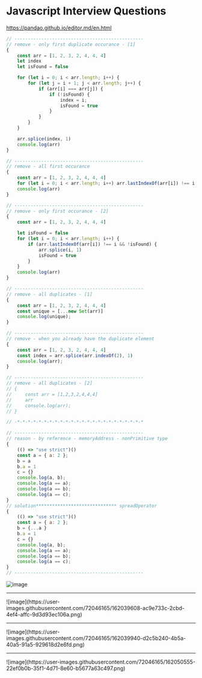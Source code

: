 # Javascript Interview Questions
https://pandao.github.io/editor.md/en.html
```javascript
// ------------------------------------------------
// remove - only first duplicate occurance - [1]
{
    const arr = [1, 2, 3, 2, 4, 4, 4]
    let index
    let isFound = false

    for (let i = 0; i < arr.length; i++) {
        for (let j = i + 1; j < arr.length; j++) {
            if (arr[i] === arr[j]) {
                if (!isFound) {
                    index = i;
                    isFound = true
                }
            }
        }
    }

    arr.splice(index, 1)
    console.log(arr)
}

// ------------------------------------------------
// remove - all first occurance
{
    const arr = [1, 2, 3, 2, 4, 4, 4]
    for (let i = 0; i < arr.length; i++) arr.lastIndexOf(arr[i]) !== i && arr.splice(i, 1)
    console.log(arr)
}

// ------------------------------------------------
// remove - only first occurance - [2]
{
    const arr = [1, 2, 3, 2, 4, 4, 4]

    let isFound = false
    for (let i = 0; i < arr.length; i++) {
        if (arr.lastIndexOf(arr[i]) !== i && !isFound) {
            arr.splice(i, 1)
            isFound = true
        }
    }
    console.log(arr)
}

// ------------------------------------------------
// remove - all duplicates - [1]
{
    const arr = [1, 2, 3, 2, 4, 4, 4]
    const unique = [...new Set(arr)]
    console.log(unique);
}

// ------------------------------------------------
// remove - when you already have the duplicate element
{
    const arr = [1, 2, 3, 2, 4, 4, 4]
    const index = arr.splice(arr.indexOf(2), 1)
    console.log(arr);
}

// ------------------------------------------------
// remove - all duplicates - [2]
// {
//     const arr = [1,2,3,2,4,4,4]
//     arr
//     console.log(arr);
// }

// -*-*-*-*-*-*-*-*-*-*-*-*-*-*-*-*-*-*-*-*-*-*-*-*

// ------------------------------------------------
// reason - by reference - memoryAddress - nonPrimitive type
{
    (() => "use strict")()
    const a = { a: 2 };
    b = a
    b.a = 1
    c = {}
    console.log(a, b);
    console.log(a == a);
    console.log(a == b);
    console.log(a == c);
}
// solution****************************** spreadOperator
{
    (() => "use strict")()
    const a = { a: 2 };
    b = {...a }
    b.a = 1
    c = {}
    console.log(a, b);
    console.log(a == a);
    console.log(a == b);
    console.log(a == c);
}
// ------------------------------------------------
```

![image](https://user-images.githubusercontent.com/72046165/162038772-c7eeb748-fac3-4a42-bd52-f14fb5a91213.png)
<hr>
![image](https://user-images.githubusercontent.com/72046165/162039608-ac9e733c-2cbd-4ef4-affc-9d3d93ec106a.png)
<hr>
![image](https://user-images.githubusercontent.com/72046165/162039940-d2c5b240-4b5a-40a5-91a5-929618d2e6fd.png)
<hr>
![image](https://user-images.githubusercontent.com/72046165/162050555-22ef0b0b-35f1-4d71-8e60-b5677a63c497.png)

